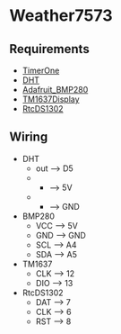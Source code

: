 # Weather7573
## Requirements
* [TimerOne](https://github.com/PaulStoffregen/TimerOne)
* [DHT](https://github.com/adafruit/DHT-sensor-library)
* [Adafruit_BMP280](https://github.com/adafruit/Adafruit_BMP280_Library)
* [TM1637Display](https://github.com/avishorp/TM1637)
* [RtcDS1302](https://github.com/Makuna/Rtc/blob/master/src/RtcDS1302.h)

## Wiring
* DHT 
   * out --> D5
   * + --> 5V
   * - --> GND
* BMP280
   * VCC --> 5V
   * GND --> GND
   * SCL --> A4
   * SDA --> A5
* TM1637 
   * CLK --> 12
   * DIO --> 13
* RtcDS1302
   * DAT --> 7
   * CLK --> 6
   * RST --> 8